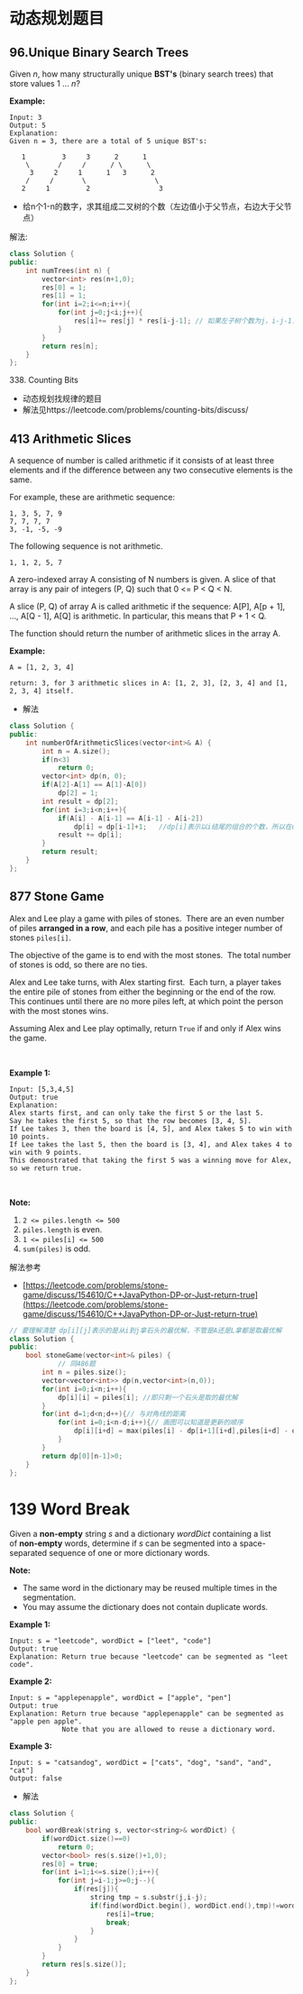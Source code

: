 # 动态规划题目

## 96.Unique Binary Search Trees

Given *n*, how many structurally unique **BST's** (binary search trees) that store values 1 ... *n*?

**Example:**

```
Input: 3
Output: 5
Explanation:
Given n = 3, there are a total of 5 unique BST's:

   1         3     3      2      1
    \       /     /      / \      \
     3     2     1      1   3      2
    /     /       \                 \
   2     1         2                 3
```

- 给n个1-n的数字，求其组成二叉树的个数（左边值小于父节点，右边大于父节点）



解法:

```c++
class Solution {
public:
    int numTrees(int n) {
        vector<int> res(n+1,0);
        res[0] = 1;
        res[1] = 1;
        for(int i=2;i<=n;i++){
            for(int j=0;j<i;j++){
                res[i]+= res[j] * res[i-j-1]; // 如果左子树个数为j，i-j-1，二叉树是按大小排列的,排列组合的情况是左边的情况个数*右边的情况个数
            }
        }
        return res[n];
    }
};
```



338. Counting Bits

- 动态规划找规律的题目
- 解法见https://leetcode.com/problems/counting-bits/discuss/






##  413 Arithmetic Slices

A sequence of number is called arithmetic if it consists of at least three elements and if the difference between any two consecutive elements is the same.

For example, these are arithmetic sequence:

```
1, 3, 5, 7, 9
7, 7, 7, 7
3, -1, -5, -9
```

The following sequence is not arithmetic.

```
1, 1, 2, 5, 7
```

A zero-indexed array A consisting of N numbers is given. A slice of that array is any pair of integers (P, Q) such that 0 <= P < Q < N.

A slice (P, Q) of array A is called arithmetic if the sequence:
A[P], A[p + 1], ..., A[Q - 1], A[Q] is arithmetic. In particular, this means that P + 1 < Q.

The function should return the number of arithmetic slices in the array A.

**Example:**

```
A = [1, 2, 3, 4]

return: 3, for 3 arithmetic slices in A: [1, 2, 3], [2, 3, 4] and [1, 2, 3, 4] itself.
```

- 解法

```c++
class Solution {
public:
    int numberOfArithmeticSlices(vector<int>& A) {
        int n = A.size();
        if(n<3)
            return 0;
        vector<int> dp(n, 0);
        if(A[2]-A[1] == A[1]-A[0])
            dp[2] = 1;
        int result = dp[2];
        for(int i=3;i<n;i++){
            if(A[i] - A[i-1] == A[i-1] - A[i-2])
                dp[i] = dp[i-1]+1;   //dp[i]表示以i结尾的组合的个数，所以在dp[i-1]基础上+1
            result += dp[i];
        }
        return result;
    }
};
```





## 877 Stone Game

Alex and Lee play a game with piles of stones.  There are an even number of piles **arranged in a row**, and each pile has a positive integer number of stones `piles[i]`.

The objective of the game is to end with the most stones.  The total number of stones is odd, so there are no ties.

Alex and Lee take turns, with Alex starting first.  Each turn, a player takes the entire pile of stones from either the beginning or the end of the row.  This continues until there are no more piles left, at which point the person with the most stones wins.

Assuming Alex and Lee play optimally, return `True` if and only if Alex wins the game.

 

**Example 1:**

```
Input: [5,3,4,5]
Output: true
Explanation: 
Alex starts first, and can only take the first 5 or the last 5.
Say he takes the first 5, so that the row becomes [3, 4, 5].
If Lee takes 3, then the board is [4, 5], and Alex takes 5 to win with 10 points.
If Lee takes the last 5, then the board is [3, 4], and Alex takes 4 to win with 9 points.
This demonstrated that taking the first 5 was a winning move for Alex, so we return true.

```

 

**Note:**

1. `2 <= piles.length <= 500`
2. `piles.length` is even.
3. `1 <= piles[i] <= 500`
4. `sum(piles)` is odd.



解法参考 

- [https://leetcode.com/problems/stone-game/discuss/154610/C++JavaPython-DP-or-Just-return-true](https://leetcode.com/problems/stone-game/discuss/154610/C++JavaPython-DP-or-Just-return-true)

```c++
// 要理解清楚 dp[i][j]表示的是从i到j拿石头的最优解，不管是A还是L拿都是取最优解
class Solution {
public:
    bool stoneGame(vector<int>& piles) {
            // 同486题
        int n = piles.size();
        vector<vector<int>> dp(n,vector<int>(n,0));
        for(int i=0;i<n;i++){
            dp[i][i] = piles[i]; //即只剩一个石头是取的最优解
        }
        for(int d=1;d<n;d++){// 与对角线的距离
            for(int i=0;i<n-d;i++){// 画图可以知道是更新的顺序
                dp[i][i+d] = max(piles[i] - dp[i+1][i+d],piles[i+d] - dp[i][i+d-1]);//A拿左边还是右边的最优解 - L拿剩下的最优解
            }
        }
        return dp[0][n-1]>0;
    }
};
```



#  139 Word Break

Given a **non-empty** string *s* and a dictionary *wordDict* containing a list of **non-empty** words, determine if *s* can be segmented into a space-separated sequence of one or more dictionary words.

**Note:**

- The same word in the dictionary may be reused multiple times in the segmentation.
- You may assume the dictionary does not contain duplicate words.

**Example 1:**

```
Input: s = "leetcode", wordDict = ["leet", "code"]
Output: true
Explanation: Return true because "leetcode" can be segmented as "leet code".

```

**Example 2:**

```
Input: s = "applepenapple", wordDict = ["apple", "pen"]
Output: true
Explanation: Return true because "applepenapple" can be segmented as "apple pen apple".
             Note that you are allowed to reuse a dictionary word.

```

**Example 3:**

```
Input: s = "catsandog", wordDict = ["cats", "dog", "sand", "and", "cat"]
Output: false
```



- 解法

```c++
class Solution {
public:
    bool wordBreak(string s, vector<string>& wordDict) {
        if(wordDict.size()==0)
            return 0;
        vector<bool> res(s.size()+1,0);
        res[0] = true;
        for(int i=1;i<=s.size();i++){
            for(int j=i-1;j>=0;j--){
                if(res[j]){
                    string tmp = s.substr(j,i-j);
                    if(find(wordDict.begin(), wordDict.end(),tmp)!=wordDict.end()){  // vector 需要用find的方法
                        res[i]=true;
                        break;
                    }
                }
            }
        }
        return res[s.size()];
    }
};
```

